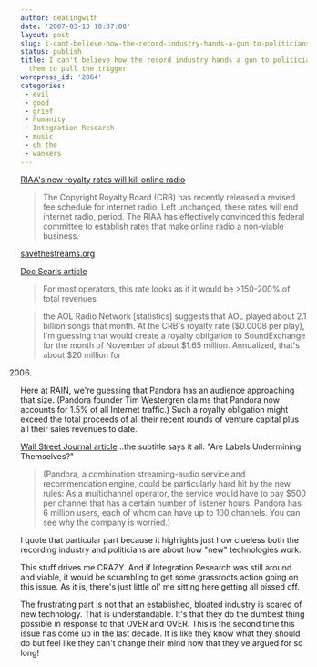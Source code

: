 ```yaml
---
author: dealingwith
date: '2007-03-13 10:37:00'
layout: post
slug: i-cant-believe-how-the-record-industry-hands-a-gun-to-politicians-and-asks-them-to-pull-the-trigger
status: publish
title: I can't believe how the record industry hands a gun to politicians and asks
  them to pull the trigger
wordpress_id: '2064'
categories:
 - evil
 - good
 - grief
 - humanity
 - Integration Research
 - music
 - oh the
 - wankers
---
```


[RIAA's new royalty rates will kill online radio][1]

> The Copyright Royalty Board (CRB) has recently released a revised fee
schedule for internet radio. Left unchanged, these rates will end internet
radio, period. The RIAA has effectively convinced this federal committee to
establish rates that make online radio a non-viable business.

[savethestreams.org][2]

[Doc Searls article][3]

> For most operators, this rate looks as if it would be >150-200% of total
revenues

> the AOL Radio Network [statistics] suggests that AOL played about 2.1
billion songs that month. At the CRB's royalty rate ($0.0008 per play), I'm
guessing that would create a royalty obligation to SoundExchange for the month
of November of about $1.65 million. Annualized, that's about $20 million for
2006.

Here at RAIN, we're guessing that Pandora has an audience approaching that
size. (Pandora founder Tim Westergren claims that Pandora now accounts for
1.5% of all Internet traffic.) Such a royalty obligation might exceed the
total proceeds of all their recent rounds of venture capital plus all their
sales revenues to date.

[Wall Street Journal article][4]...the subtitle says it all: "Are Labels
Undermining Themselves?"

> (Pandora, a combination streaming-audio service and recommendation engine,
could be particularly hard hit by the new rules: As a multichannel operator,
the service would have to pay $500 per channel that has a certain number of
listener hours. Pandora has 6 million users, each of whom can have up to 100
channels. You can see why the company is worried.)

I quote that particular part because it highlights just how clueless both the
recording industry and politicians are about how "new" technologies work.

This stuff drives me CRAZY. And if Integration Research was still around and
viable, it would be scrambling to get some grassroots action going on this
issue. As it is, there's just little ol' me sitting here getting all pissed
off.

The frustrating part is not that an established, bloated industry is scared of
new technology. That is understandable. It's that they do the dumbest thing
possible in response to that OVER and OVER. This is the second time this issue
has come up in the last decade. It is like they know what they should do but
feel like they can't change their mind now that they've argued for so long!

   [1]: http://blog.pandora.com/pandora/archives/2007/03/riaas_new_royal.html

   [2]: http://www.savethestreams.org/

   [3]: http://www.linuxjournal.com/node/1000196

   [4]: http://online.wsj.com/public/article/SB117338580828931370-WoTz0X94Eq0z7qAzv2z464dOBJI_20070410.html?mod=tff_main_tff_top

